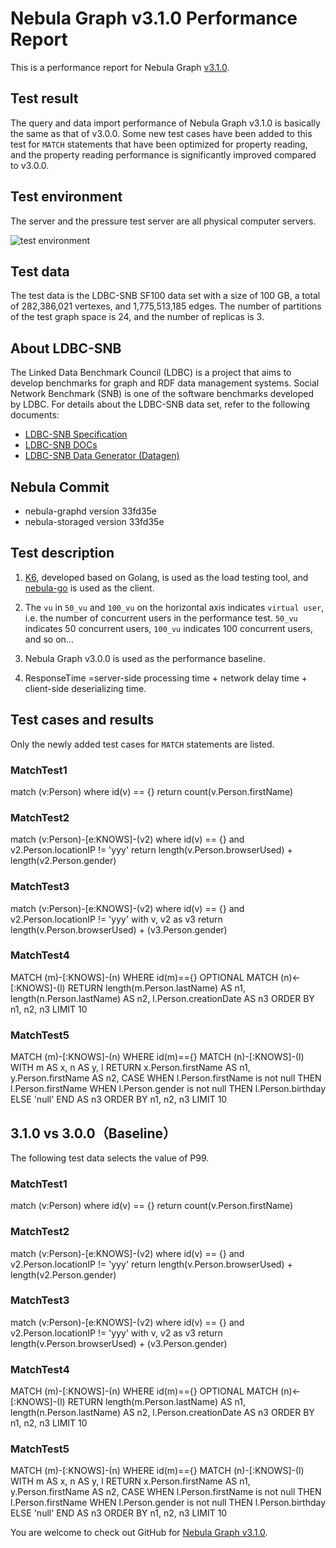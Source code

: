 # Nebula Graph v3.1.0 Performance Report

This is a performance report for Nebula Graph [v3.1.0](https://github.com/vesoft-inc/nebula/tree/release-3.1).

## Test result

The query and data import performance of Nebula Graph v3.1.0 is basically the same as that of v3.0.0. Some new test cases have been added to this test for `MATCH` statements that have been optimized for property reading, and the property reading performance is significantly improved compared to v3.0.0.

## Test environment

The server and the pressure test server are all physical computer servers.

![test environment](https://docs-cdn.nebula-graph.com.cn/figures/image2021-8-23_10-38-55.png)

## Test data

The test data is the LDBC-SNB SF100 data set with a size of 100 GB, a total of 282,386,021 vertexes, and 1,775,513,185 edges. The number of partitions of the test graph space is 24, and the number of replicas is 3.

## About LDBC-SNB

The Linked Data Benchmark Council (LDBC) is a project that aims to develop benchmarks for graph and RDF data management systems. Social Network Benchmark (SNB) is one of the software benchmarks developed by LDBC. For details about the LDBC-SNB data set, refer to the following documents:

- [LDBC-SNB Specification](https://ldbcouncil.org/ldbc_snb_docs/ldbc-snb-specification.pdf)
- [LDBC-SNB DOCs](https://github.com/ldbc/ldbc_snb_docs)
- [LDBC-SNB Data Generator (Datagen)](https://github.com/ldbc/ldbc_snb_datagen_spark)

## Nebula Commit

- nebula-graphd version 33fd35e
- nebula-storaged version 33fd35e

## Test description

1. [K6](https://k6.io/), developed based on Golang, is used as the load testing tool, and [nebula-go](https://github.com/vesoft-inc/nebula-go) is used as the client.

2. The `vu` in `50_vu` and `100_vu` on the horizontal axis indicates `virtual user`, i.e. the number of concurrent users in the performance test. `50_vu` indicates 50 concurrent users, `100_vu` indicates 100 concurrent users, and so on...

3. Nebula Graph v3.0.0 is used as the performance baseline.

4. ResponseTime =server-side processing time + network delay time + client-side deserializing time.

## Test cases and results

Only the newly added test cases for `MATCH` statements are listed.

### MatchTest1

match (v:Person) where id(v) == {} return count(v.Person.firstName)

### MatchTest2

match (v:Person)-[e:KNOWS]-(v2) where id(v) == {} and v2.Person.locationIP != 'yyy' return length(v.Person.browserUsed) + length(v2.Person.gender)

### MatchTest3

match (v:Person)-[e:KNOWS]-(v2) where id(v) == {} and v2.Person.locationIP != 'yyy' with v, v2 as v3 return length(v.Person.browserUsed) + (v3.Person.gender)

### MatchTest4

MATCH (m)-[:KNOWS]-(n) WHERE id(m)=={} OPTIONAL MATCH (n)<-[:KNOWS]-(l) RETURN length(m.Person.lastName) AS n1, length(n.Person.lastName) AS n2, l.Person.creationDate AS n3 ORDER BY n1, n2, n3 LIMIT 10

### MatchTest5

MATCH (m)-[:KNOWS]-(n) WHERE id(m)=={} MATCH (n)-[:KNOWS]-(l) WITH m AS x, n AS y, l RETURN x.Person.firstName AS n1, y.Person.firstName AS n2, CASE WHEN l.Person.firstName is not null THEN l.Person.firstName WHEN l.Person.gender is not null THEN l.Person.birthday ELSE 'null' END AS n3 ORDER BY n1, n2, n3 LIMIT 10

## 3.1.0 vs 3.0.0（Baseline）

The following test data selects the value of P99.

### MatchTest1

match (v:Person) where id(v) == {} return count(v.Person.firstName)

### MatchTest2

match (v:Person)-[e:KNOWS]-(v2) where id(v) == {} and v2.Person.locationIP != 'yyy' return length(v.Person.browserUsed) + length(v2.Person.gender)

### MatchTest3

match (v:Person)-[e:KNOWS]-(v2) where id(v) == {} and v2.Person.locationIP != 'yyy' with v, v2 as v3 return length(v.Person.browserUsed) + (v3.Person.gender)

### MatchTest4

MATCH (m)-[:KNOWS]-(n) WHERE id(m)=={} OPTIONAL MATCH (n)<-[:KNOWS]-(l) RETURN length(m.Person.lastName) AS n1, length(n.Person.lastName) AS n2, l.Person.creationDate AS n3 ORDER BY n1, n2, n3 LIMIT 10

### MatchTest5

MATCH (m)-[:KNOWS]-(n) WHERE id(m)=={} MATCH (n)-[:KNOWS]-(l) WITH m AS x, n AS y, l RETURN x.Person.firstName AS n1, y.Person.firstName AS n2, CASE WHEN l.Person.firstName is not null THEN l.Person.firstName WHEN l.Person.gender is not null THEN l.Person.birthday ELSE 'null' END AS n3 ORDER BY n1, n2, n3 LIMIT 10

You are welcome to check out GitHub for [Nebula Graph v3.1.0](https://github.com/vesoft-inc/nebula/releases/tag/v3.1.0). 
